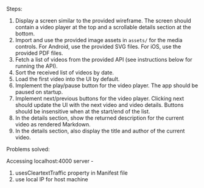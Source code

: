 Steps:

1. Display a screen similar to the provided wireframe. The screen should
   contain a video player at the top and a scrollable details section at the
   bottom.
2. Import and use the provided image assets in `assets/` for the media
   controls. For Android, use the provided SVG files. For iOS, use the provided PDF files.
3. Fetch a list of videos from the provided API (see instructions below for
   running the API).
4. Sort the received list of videos by date.
5. Load the first video into the UI by default.
6. Implement the play/pause button for the video player. The app should be
   paused on startup.
7. Implement next/previous buttons for the video player. Clicking next should
   update the UI with the next video and video details. Buttons should be
   insensitive when at the start/end of the list.
8. In the details section, show the returned description for the current video
   as rendered Markdown.
9. In the details section, also display the title and author of the current
   video.

Problems solved:

Accessing localhost:4000 server - 
1. usesCleartextTraffic property in Manifest file
2. use local IP for host machine